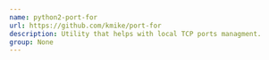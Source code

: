 ```yaml
---
name: python2-port-for
url: https://github.com/kmike/port-for
description: Utility that helps with local TCP ports managment.
group: None
---
```

